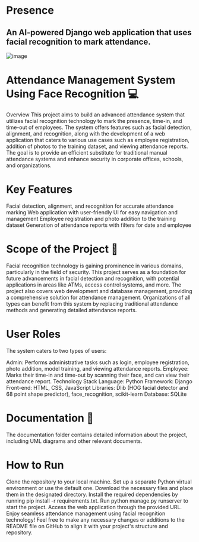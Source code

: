 # Presence
## An AI-powered Django web application that uses facial recognition to mark attendance.

![image](https://github.com/YaseenMunowwar/Presence/assets/120727198/4cd52b82-f2aa-439a-a396-155ca27ba5b7)

# Attendance Management System Using Face Recognition 💻
Overview
This project aims to build an advanced attendance system that utilizes facial recognition technology to mark the presence, time-in, and time-out of employees. The system offers features such as facial detection, alignment, and recognition, along with the development of a web application that caters to various use cases such as employee registration, addition of photos to the training dataset, and viewing attendance reports. The goal is to provide an efficient substitute for traditional manual attendance systems and enhance security in corporate offices, schools, and organizations.

# Key Features
Facial detection, alignment, and recognition for accurate attendance marking
Web application with user-friendly UI for easy navigation and management
Employee registration and photo addition to the training dataset
Generation of attendance reports with filters for date and employee

# Scope of the Project 🚀
Facial recognition technology is gaining prominence in various domains, particularly in the field of security. This project serves as a foundation for future advancements in facial detection and recognition, with potential applications in areas like ATMs, access control systems, and more. The project also covers web development and database management, providing a comprehensive solution for attendance management. Organizations of all types can benefit from this system by replacing traditional attendance methods and generating detailed attendance reports.

# User Roles
The system caters to two types of users:

Admin: Performs administrative tasks such as login, employee registration, photo addition, model training, and viewing attendance reports.
Employee: Marks their time-in and time-out by scanning their face, and can view their attendance report.
Technology Stack
Language: Python
Framework: Django
Front-end: HTML, CSS, JavaScript
Libraries: Dlib (HOG facial detector and 68 point shape predictor), face_recognition, scikit-learn
Database: SQLite

# Documentation 📰
The documentation folder contains detailed information about the project, including UML diagrams and other relevant documents.

# How to Run
Clone the repository to your local machine.
Set up a separate Python virtual environment or use the default one.
Download the necessary files and place them in the designated directory.
Install the required dependencies by running pip install -r requirements.txt.
Run python manage.py runserver to start the project.
Access the web application through the provided URL.
Enjoy seamless attendance management using facial recognition technology!
Feel free to make any necessary changes or additions to the README file on GitHub to align it with your project's structure and repository.
